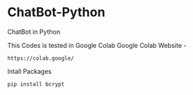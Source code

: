 # ChatBot-Python
ChatBot in Python

This Codes is tested in Google Colab
Google Colab Website -
```
https://colab.google/
```


Intall Packages


```
pip install bcrypt
```
